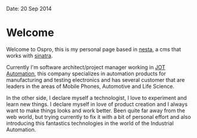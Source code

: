 Date: 20 Sep 2014

# Welcome

Welcome to Ospro, this is my personal page based in [nesta][], a cms that works with [sinatra][].

Currently I'm software architect/project manager working in [JOT Automation][], this company specializes in automation products for manufacturing and testing electronics and has several customer that are leaders in the areas of Mobile Phones, Automotive and Life Science.

In the other side, I declare myself a technologist, I love to experiment and learn new things. I declare myself in love of product creation and I always want to make things looks and work better. Been quite far away from the web world, but trying currently to fix it with a bit of personal effort and also introducing this fantastics technologies in the world of the Industrial Automation.

[nesta]: http://nestacms.com
[sinatra]: http://www.sinatrarb.com/
[JOT Automation]: http://www.jotautomation.com/
